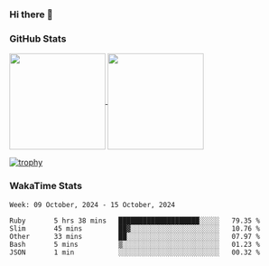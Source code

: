 ### Hi there 👋

### GitHub Stats

<a href="https://github.com/anuraghazra/github-readme-stats">
  <img align="center" height="170px" src="https://github-readme-stats.vercel.app/api/top-langs/?username=tksfjt1024&layout=compact&count_private=true&show_icons=true&show_icons=true&theme=graywhite" />
</a>
<a href="https://github.com/anuraghazra/github-readme-stats">
  <img align="center" height="170px" src="https://github-readme-stats.vercel.app/api?username=tksfjt1024&count_private=true&show_icons=true&show_icons=true&theme=graywhite" />
</a>

[![trophy](https://github-profile-trophy.vercel.app/?username=tksfjt1024)](https://github.com/ryo-ma/github-profile-trophy)

### WakaTime Stats

<!--START_SECTION:waka-->
```text
Week: 09 October, 2024 - 15 October, 2024

Ruby       5 hrs 38 mins   ████████████████████░░░░░   79.35 % 
Slim       45 mins         ██▓░░░░░░░░░░░░░░░░░░░░░░   10.76 % 
Other      33 mins         ██░░░░░░░░░░░░░░░░░░░░░░░   07.97 % 
Bash       5 mins          ▒░░░░░░░░░░░░░░░░░░░░░░░░   01.23 % 
JSON       1 min           ░░░░░░░░░░░░░░░░░░░░░░░░░   00.32 % 
```
<!--END_SECTION:waka-->
